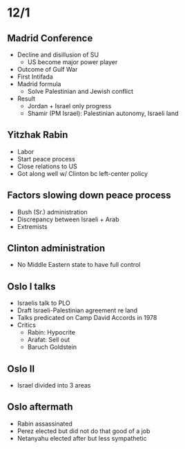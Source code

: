 # 12/1

## Madrid Conference
- Decline and disillusion of SU
  - US become major power player
- Outcome of Gulf War
- First Intifada
- Madrid formula
  - Solve Palestinian and Jewish conflict
- Result
  - Jordan + Israel only progress
  - Shamir (PM Israel): Palestinian autonomy, Israeli land

## Yitzhak Rabin
- Labor
- Start peace process
- Close relations to US
- Got along well w/ Clinton bc left-center policy

## Factors slowing down peace process
- Bush (Sr.) administration
- Discrepancy between Israeli + Arab
- Extremists

## Clinton administration
- No Middle Eastern state to have full control

## Oslo I talks
- Israelis talk to PLO
- Draft Israeli-Palestinian agreement re land
- Talks predicated on Camp David Accords in 1978
- Critics
  - Rabin: Hypocrite
  - Arafat: Sell out
  - Baruch Goldstein

## Oslo II
- Israel divided into 3 areas

## Oslo aftermath
- Rabin assassinated
- Perez elected but did not do that good of a job
- Netanyahu elected after but less sympathetic

